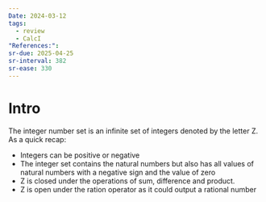 ```yaml
---
Date: 2024-03-12
tags:
  - review
  - CalcI
"References:":
sr-due: 2025-04-25
sr-interval: 382
sr-ease: 330
---
```

# Intro
The integer number set is an infinite set of integers denoted by the letter Z. As a quick recap: 
+ Integers can be positive or negative
+ The integer set contains  the natural numbers but also has all values of natural numbers with a negative sign and the value of zero
+ Z is closed under the operations of sum, difference and product. 
+ Z is open under the ration operator as it could output a rational number


